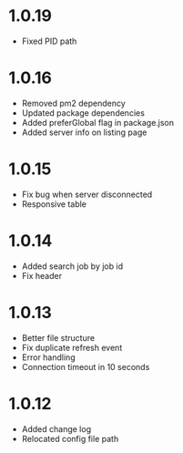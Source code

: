 # 1.0.19
- Fixed PID path

# 1.0.16
- Removed pm2 dependency
- Updated package dependencies
- Added preferGlobal flag in package.json
- Added server info on listing page

# 1.0.15
- Fix bug when server disconnected
- Responsive table

# 1.0.14
- Added search job by job id
- Fix header

# 1.0.13
- Better file structure
- Fix duplicate refresh event
- Error handling
- Connection timeout in 10 seconds

# 1.0.12

- Added change log
- Relocated config file path